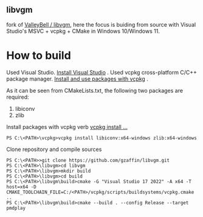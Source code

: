 ## libvgm
fork of [ValleyBell / libvgm](https://github.com/ValleyBell/libvgm), here the focus is buiding from source with Visual Studio's MSVC + vcpkg + CMake in Windows 10/Windows 11.

# How to build
Used Visual Studio. [Install Visual Studio](https://learn.microsoft.com/en-us/visualstudio/install/install-visual-studio?view=vs-2022) .
Used vcpkg cross-platform C/C++ package manager. [Install and use packages with vcpkg](https://learn.microsoft.com/en-us/vcpkg/commands/install) .

As it can be seen from CMakeLists.txt, the following two packages are required:
1. libiconv
2. zlib

Install packages with vcpkg verb [vcpkg install <package>...](https://learn.microsoft.com/en-us/vcpkg/commands/install)
```
PS C:\<PATH>\vcpkg>vcpkg install libiconv:x64-windows zlib:x64-windows
```
Clone repository and compile sources
```
PS C:\<PATH>>git clone https://github.com/gzaffin/libvgm.git
PS C:\<PATH>\libvgm>cd libvgm
PS C:\<PATH>\libvgm>mkdir build
PS C:\<PATH>\libvgm>cd build
PS C:\<PATH>\libvgm\build>cmake -G "Visual Studio 17 2022" -A x64 -T host=x64 -D CMAKE_TOOLCHAIN_FILE=C:/<PATH>/vcpkg/scripts/buildsystems/vcpkg.cmake ..
PS C:\<PATH>\libvgm\build>cmake --build . --config Release --target pmdplay
```

